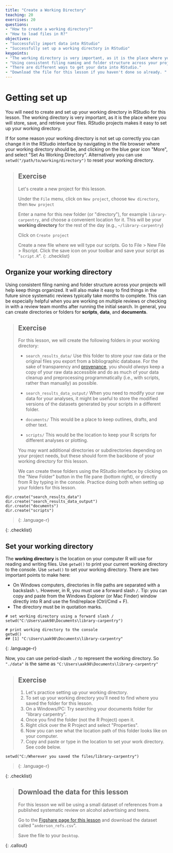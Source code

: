 ```yaml
---
title: "Create a Working Directory"
teaching: 20
exercises: 20
questions:
- "How to create a working directory?"
- "How to load files in R?"
objectives:
- "Successfully import data into RStudio"
- "Successfully set up a working directory in RStudio"
keypoints:
- "The working directory is very important, as it is the place where you will store, save, and retrieve your files."
- "Using consistent filing naming and folder structure across your projects will help keep things organized."
- "There are different ways to get your data into RStudio." 
- "Download the file for this lesson if you haven't done so already. "
---
```


# Getting set up
You will need to create and set up your working directory in RStudio for this lesson. The working directory is very important, as it is the place where you will store, save, and retrieve your files. RStudio projects makes it easy to set up your working directory.

If for some reason your working directory is not set up correctly you can change it in the RStudio interface by navigating in the file browser where your working directory should be, and clicking on the blue gear icon "More", and select "Set As Working Directory". Alternatively you can use `setwd("/path/to/working/directory")` to reset your working directory.

> ## Exercise
> Let's create a new project for this lesson.
>
> Under the `File` menu, click on `New project`, choose `New directory`, then `New project`
>
> Enter a name for this new folder (or "directory"), for example `library-carpentry`, and choose a convenient location for it. This will be your **working directory** for the rest of the day (e.g., `~/library-carpentry`)
>
> Click on `Create project`
>
> Create a new file where we will type our scripts. Go to File > New File > Rscript. Click the save icon on your toolbar and save your script as "`script.R`".
{: .checklist}

## Organize your working directory
Using consistent filing naming and folder structure across your projects will help keep things organized. It will also make it easy to find things in the future since systematic reviews typically take months to complete. This can be especially helpful when you are working on multiple reviews or checking in with a review team months after running the initial search. In general, you can create directories or folders for **scripts**, **data**, and **documents**. 

> ## Exercise 
> For this lesson, we will create the following folders in your working directory:
>
> * `search_results_data/` Use this folder to store your raw data or the original files you export from a bibliographic database. For the sake of transparency and [provenance](https://en.wikipedia.org/wiki/Provenance), you should *always* keep a copy of your raw data accessible and do as much of your data cleanup and preprocessing programmatically (i.e., with scripts, rather than manually) as possible.
>
> * `search_results_data_output/` When you need to modify your raw data for your analyses, it might be useful to store the modified versions of the datasets generated by your scripts in a different folder.
>
> * `documents/` This would be a place to keep outlines, drafts, and other text.
>
> * `scripts/` This would be the location to keep your R scripts for different analyses or plotting.
>
> You may want additional directories or subdirectories depending on your project needs, but these should form the backbone of your working directory for this lesson.
>
> We can create these folders using the RStudio interface by clicking on the "New Folder" button in the file pane (bottom right), or directly from R by typing in the console. Practice doing both when setting up your folders for this lesson.
>
~~~
dir.create("search_results_data")
dir.create("search_results_data_output")
dir.create("documents")
dir.create("scripts")
~~~
> {: .language-r}
>
{: .checklist}

## Set your working directory
The **working directory** is the location on your computer R will use for reading and writing files. Use `getwd()` to print your current working directory to the console. Use `setwd()` to set your working directory. There are two important points to make here:

* On Windows computers, directories in file paths are separated with a backslash `\`. However, in R, you must use a forward slash `/`. Tip: you can copy and paste from the Windows Explorer (or Mac Finder) window directly into R and use the find/replace (Ctrl/Cmd + F). 
* The directory must be in quotation marks. 

~~~
# set working directory using a forward slash /
setwd("C:\Users\aak98\Documents\library-carpentry")

# print working directory to the console
getwd()
## [1] "C:\Users\aak98\Documents\library-carpentry"
~~~
{: .language-r}

Now, you can use period-slash `./` to represent the working directory. So `"./data"` is the same as `"C:\Users\aak98\Documents\library-carpentry"`

> ## Exercise
>
>1. Let's practice setting up your working directory.
>2. To set up your working directory you'll need to find where you saved the folder for this lesson. 
>3. On a Windows/PC: Try searching your documents folder for "library carpentry". 
>4. Once you find the folder (not the R Project) open it. 
>5. Right click over the R Project and select "Properties". 
>6. Now you can see what the location path of this folder looks like on your computer.
>7. Copy and paste or type in the location to set your work directory. See code below.
>
~~~
setwd("C:/Wherever you saved the files/library-carpentry")
~~~
> {: .language-r}
>
{: .checklist}

> ## Download the data for this lesson
> For this lesson we will be using a small dataset of references from a published systematic review on alcohol advertising and teens.
>
> Go to the [Figshare page for this lesson](https://doi.org/10.6084/m9.figshare.12417554.v1) and download the dataset called "`anderson_refs.csv`". 
>
> Save the file to your `Desktop`.
>
{: .callout}

